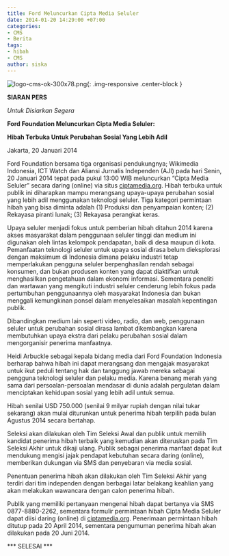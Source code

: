 ```yaml
---
title: Ford Meluncurkan Cipta Media Seluler
date: 2014-01-20 14:29:00 +07:00
categories:
- CMS
- Berita
tags:
- hibah
- CMS
author: siska
---
```


![logo-cms-ok-300x78.png](/uploads/logo-cms-ok-300x78.png){: .img-responsive .center-block }

**SIARAN PERS**

*Untuk Disiarkan Segera*

**Ford Foundation Meluncurkan Cipta Media Seluler:**

**Hibah Terbuka Untuk Perubahan Sosial Yang Lebih Adil**

Jakarta, 20 Januari 2014

Ford Foundation bersama tiga organisasi pendukungnya; Wikimedia Indonesia, ICT Watch dan Aliansi Jurnalis Independen (AJI) pada hari Senin, 20 Januari 2014 tepat pada pukul 13:00 WIB meluncurkan “Cipta Media Seluler” secara daring (online) via situs [ciptamedia.org](http://ciptamedia.org/). Hibah terbuka untuk publik ini diharapkan mampu merangsang upaya-upaya perubahan sosial yang lebih adil menggunakan teknologi seluler. Tiga kategori permintaan hibah yang bisa diminta adalah (1) Produksi dan penyampaian konten; (2) Rekayasa piranti lunak; (3) Rekayasa perangkat keras.

Upaya seluler menjadi fokus untuk pemberian hibah ditahun 2014 karena akses masyarakat dalam penggunaan seluler tinggi dan medium ini digunakan oleh lintas kelompok pendapatan, baik di desa maupun di kota. Pemanfaatan teknologi seluler untuk upaya sosial dirasa belum dieksplorasi dengan maksimum di Indonesia dimana pelaku industri tetap memperlakukan pengguna seluler berpenghasilan rendah sebagai konsumen, dan bukan produsen konten yang dapat diaktifkan untuk menghasilkan pengetahuan dalam ekonomi informasi. Sementara peneliti dan wartawan yang mengikuti industri seluler cenderung lebih fokus pada pertumbuhan penggunaannya oleh masyarakat Indonesia dan bukan menggali kemungkinan ponsel dalam menyelesaikan masalah kepentingan publik.

Dibandingkan medium lain seperti video, radio, dan web, penggunaan seluler untuk perubahan sosial dirasa lambat dikembangkan karena membutuhkan upaya ekstra dari pelaku perubahan sosial dalam mengorganisir penerima manfaatnya.

Heidi Arbuckle sebagai kepala bidang media dari Ford Foundation Indonesia berharap bahwa hibah ini dapat merangsang dan mengajak masyarakat untuk ikut peduli tentang hak dan tanggung jawab mereka sebagai pengguna teknologi seluler dan pelaku media. Karena benang merah yang sama dari persoalan-persoalan mendasar di dunia adalah pergulatan dalam menciptakan kehidupan sosial yang lebih adil untuk semua.

Hibah senilai USD 750.000 (senilai 9 milyar rupiah dengan nilai tukar sekarang) akan  mulai diturunkan untuk penerima hibah terpilih pada bulan Agustus 2014 secara bertahap.

Seleksi akan dilakukan oleh Tim Seleksi Awal dan publik untuk memilih kandidat penerima hibah terbaik yang kemudian akan diteruskan pada Tim Seleksi Akhir untuk dikaji ulang. Publik sebagai penerima manfaat dapat ikut mendukung mengisi jajak pendapat kebutuhan secara daring (online), memberikan dukungan via SMS dan penyebaran via media sosial.

Penentuan penerima hibah akan dilakukan oleh Tim Seleksi Akhir yang terdiri dari tim independen dengan berbagai latar belakang keahlian yang akan melakukan wawancara dengan calon penerima hibah.

Publik yang memiliki pertanyaan mengenai hibah dapat bertanya via SMS 0877-8880-2262, sementara formulir permintaan hibah Cipta Media Seluler dapat diisi daring (online) di [ciptamedia.org](http://ciptamedia.org/). Penerimaan permintaan hibah ditutup pada 20 April 2014, sementara pengumuman penerima hibah akan dilakukan pada 20 Juni 2014.

*** SELESAI ***